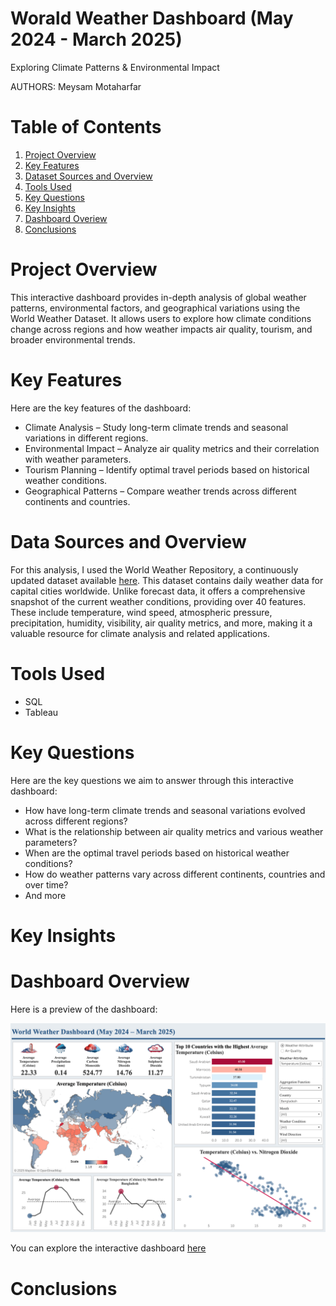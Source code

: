 Worald Weather Dashboard (May 2024 - March 2025)
================================================

Exploring Climate Patterns & Environmental Impact

AUTHORS: Meysam Motaharfar 

# Table of Contents
1. [Project Overview](#Project-Overview)
2. [Key Features](#Key-Features)
3. [Dataset Sources and Overview](#Dataset-Source-And-Overview)
4. [Tools Used](#Tools-Used)
5. [Key Questions](#Key-Questions)
6. [Key Insights](#Key-Insights)
7. [Dashboard Overiew](#Dashboard-Overview)
8. [Conclusions](#Conclusions)

# Project Overview

This interactive dashboard provides in-depth analysis of global weather patterns, environmental factors, and geographical variations using the World Weather Dataset. It allows users to explore how climate conditions change across regions and how weather impacts air quality, tourism, and broader environmental trends.

# Key Features

Here are the key features of the dashboard:

* Climate Analysis – Study long-term climate trends and seasonal variations in different regions.
* Environmental Impact – Analyze air quality metrics and their correlation with weather parameters.
* Tourism Planning – Identify optimal travel periods based on historical weather conditions.
* Geographical Patterns – Compare weather trends across different continents and countries.

# Data Sources and Overview

For this analysis, I used the World Weather Repository, a continuously updated dataset available [here](https://www.kaggle.com/datasets/nelgiriyewithana/global-weather-repository/data). This dataset contains daily weather data for capital cities worldwide. Unlike forecast data, it offers a comprehensive snapshot of the current weather conditions, providing over 40 features. These include temperature, wind speed, atmospheric pressure, precipitation, humidity, visibility, air quality metrics, and more, making it a valuable resource for climate analysis and related applications.

# Tools Used

* SQL
* Tableau

# Key Questions

Here are the key questions we aim to answer through this interactive dashboard:

* How have long-term climate trends and seasonal variations evolved across different regions?
* What is the relationship between air quality metrics and various weather parameters?
* When are the optimal travel periods based on historical weather conditions?
* How do weather patterns vary across different continents, countries and over time?
* And more

# Key Insights

# Dashboard Overview

Here is a preview of the dashboard:

<div style="text-align: center;"> <img width="700" alt="World Weather Dashboard" src="World Weather Dashboard.png"> </div>


You can explore the interactive dashboard [here](https://public.tableau.com/app/profile/meysam.motaharfar/viz/WorldWeatherDashboard/Dashboard2)

# Conclusions








